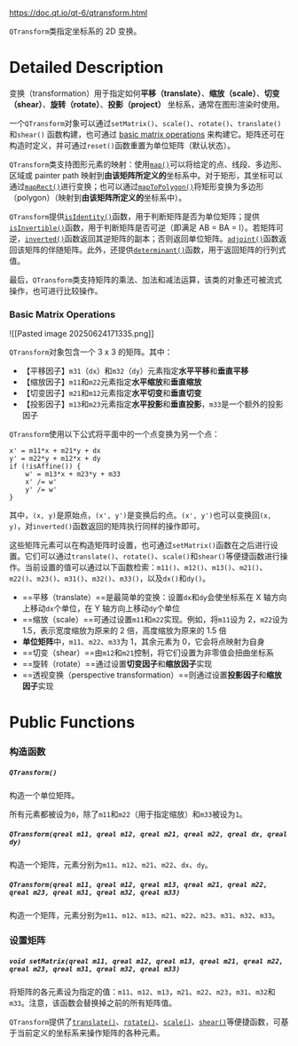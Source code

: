https://doc.qt.io/qt-6/qtransform.html

`QTransform`类指定坐标系的 2D 变换。

# Detailed Description

变换（transformation）用于指定如何**平移（translate）**、**缩放（scale）**、**切变（shear）**、**旋转（rotate）**、**投影（project）** 坐标系，通常在图形渲染时使用。

一个`QTransform`对象可以通过`setMatrix()`、`scale()`、`rotate()`、`translate()`和`shear()` 函数构建，也可通过 [basic matrix operations](https://doc.qt.io/qt-6/qtransform.html#basic-matrix-operations) 来构建它。矩阵还可在构造时定义，并可通过`reset()`函数重置为单位矩阵（默认状态）。

`QTransform`类支持图形元素的映射：使用[`map()`](https://doc.qt.io/qt-6/qtransform.html#map)可以将给定的点、线段、多边形、区域或 painter path 映射到**由该矩阵所定义的**坐标系中。对于矩形，其坐标可以通过[`mapRect()`](https://doc.qt.io/qt-6/qtransform.html#mapRect)进行变换；也可以通过[`mapToPolygon()`](https://doc.qt.io/qt-6/qtransform.html#mapToPolygon)将矩形变换为多边形（polygon）（映射到**由该矩阵所定义的**坐标系中）。

`QTransform`提供[`isIdentity()`](https://doc.qt.io/qt-6/qtransform.html#isIdentity)函数，用于判断矩阵是否为单位矩阵；提供[`isInvertible()`](https://doc.qt.io/qt-6/qtransform.html#isInvertible)函数，用于判断矩阵是否可逆（即满足 AB = BA = I）。若矩阵可逆，[`inverted()`](https://doc.qt.io/qt-6/qtransform.html#inverted)函数返回其逆矩阵的副本；否则返回单位矩阵。[`adjoint()`](https://doc.qt.io/qt-6/qtransform.html#adjoint)函数返回该矩阵的伴随矩阵。此外，还提供[`determinant()`](https://doc.qt.io/qt-6/qtransform.html#determinant)函数，用于返回矩阵的行列式值。

最后，`QTransform`类支持矩阵的乘法、加法和减法运算，该类的对象还可被流式操作，也可进行比较操作。

### Basic Matrix Operations

![[Pasted image 20250624171335.png]]

`QTransform`对象包含一个 3 x 3 的矩阵。其中：

- 【平移因子】`m31`（`dx`）和`m32`（`dy`）元素指定**水平平移**和**垂直平移**
- 【缩放因子】`m11`和`m22`元素指定**水平缩放**和**垂直缩放**
- 【切变因子】`m21`和`m12`元素指定**水平切变**和**垂直切变**
- 【投影因子】`m13`和`m23`元素指定**水平投影**和**垂直投影**，`m33`是一个额外的投影因子

`QTransform`使用以下公式将平面中的一个点变换为另一个点：

```
x' = m11*x + m21*y + dx
y' = m22*y + m12*x + dy
if (!isAffine()) {
    w' = m13*x + m23*y + m33
    x' /= w'
    y' /= w'
}
```

其中，`(x, y)`是原始点，`(x', y')`是变换后的点。`(x', y')`也可以变换回`(x, y)`，对`inverted()`函数返回的矩阵执行同样的操作即可。

这些矩阵元素可以在构造矩阵时设置，也可通过`setMatrix()`函数在之后进行设置。它们可以通过`translate()`、`rotate()`、`scale()`和`shear()`等便捷函数进行操作。当前设置的值可以通过以下函数检索：`m11()`、`m12()`、`m13()`、`m21()`、`m22()`、`m23()`、`m31()`、`m32()`、`m33()`，以及`dx()`和`dy()`。

- ==平移（translate）==是最简单的变换：设置`dx`和`dy`会使坐标系在 X 轴方向上移动`dx`个单位，在 Y 轴方向上移动`dy`个单位
- ==缩放（scale）==可通过设置`m11`和`m22`实现。例如，将`m11`设为 2，`m22`设为 1.5，表示宽度缩放为原来的 2 倍，高度缩放为原来的 1.5 倍
- **单位矩阵**中，`m11`、`m22`、`m33`为 1，其余元素为 0，它会将点映射为自身
- ==切变（shear）==由`m12`和`m21`控制，将它们设置为非零值会扭曲坐标系
- ==旋转（rotate）==通过设置**切变因子**和**缩放因子**实现
- ==透视变换（perspective transformation）==则通过设置**投影因子**和**缩放因子**实现

# Public Functions

### 构造函数

##### `QTransform()`

构造一个单位矩阵。

所有元素都被设为`0`，除了`m11`和`m22`（用于指定缩放）和`m33`被设为`1`。

##### `QTransform(qreal m11, qreal m12, qreal m21, qreal m22, qreal dx, qreal dy)`

构造一个矩阵，元素分别为`m11`、`m12`、`m21`、`m22`、`dx`、`dy`。

##### `QTransform(qreal m11, qreal m12, qreal m13, qreal m21, qreal m22, qreal m23, qreal m31, qreal m32, qreal m33)`

构造一个矩阵，元素分别为`m11`、`m12`、`m13`、`m21`、`m22`、`m23`、`m31`、`m32`、`m33`。

### 设置矩阵

##### `void setMatrix(qreal m11, qreal m12, qreal m13, qreal m21, qreal m22, qreal m23, qreal m31, qreal m32, qreal m33)`

将矩阵的各元素设为指定的值：`m11`、`m12`、`m13`，`m21`、`m22`、`m23`，`m31`、`m32`和`m33`。注意，该函数会替换掉之前的所有矩阵值。

`QTransform`提供了[`translate()`](https://doc.qt.io/qt-6/qtransform.html#translate)、[`rotate()`](https://doc.qt.io/qt-6/qtransform.html#rotate)、[`scale()`](https://doc.qt.io/qt-6/qtransform.html#scale)、[`shear()`](https://doc.qt.io/qt-6/qtransform.html#shear)等便捷函数，可基于当前定义的坐标系来操作矩阵的各种元素。

